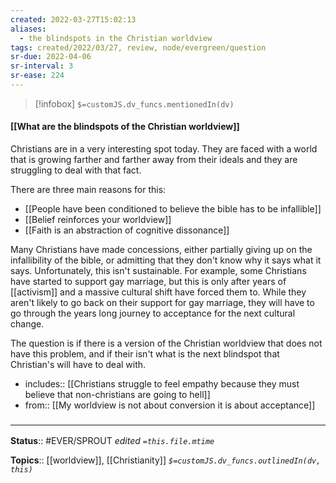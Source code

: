 ```yaml
---
created: 2022-03-27T15:02:13 
aliases:
  - the blindspots in the Christian worldview
tags: created/2022/03/27, review, node/evergreen/question
sr-due: 2022-04-06
sr-interval: 3
sr-ease: 224
---
```

> [!infobox]
`$=customJS.dv_funcs.mentionedIn(dv)`

#### [[What are the blindspots of the Christian worldview]] 

Christians are in a very interesting spot today.
They are faced with a world that is growing farther and farther away from their ideals and they are struggling to deal with that fact.

There are three main reasons for this:
- [[People have been conditioned to believe the bible has to be infallible]]
- [[Belief reinforces your worldview]]
- [[Faith is an abstraction of cognitive dissonance]]

Many Christians have made concessions, either partially giving up on the infallibility of the bible, or admitting that they don't know why it says what it says. 
Unfortunately, this isn't sustainable.
For example, some Christians have started to support gay marriage, 
but this is only after years of [[activism]] and a massive cultural shift have forced them to.
While they aren't likely to go back on their support for gay marriage, they will have to go through the years long journey to acceptance for the next cultural change.

The question is if there is a version of the Christian worldview that does not have this problem, and if their isn't what is the next blindspot that Christian's will have to deal with.

- includes:: [[Christians struggle to feel empathy because they must believe that non-christians are going to hell]]
- from:: [[My worldview is not about conversion it is about acceptance]]

### <hr class="footnote"/>

**Status**:: #EVER/SPROUT
*edited `=this.file.mtime`*

**Topics**:: [[worldview]], [[Christianity]]
*`$=customJS.dv_funcs.outlinedIn(dv, this)`*
